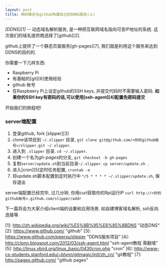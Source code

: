 ```yaml
---
layout: post
title: 用树莓派与github构建自己的DDNS服务(上)
---
```


*[DDNS][1]* -- 动态域名解析服务, 是一种把互联网域名指向可变IP地址的系统.
这次我们的域名提供商选择了[github][2].

github上提供了一个静态页面服务[gh-pages][7], 我们就是利用这个服务来达到DDNS的目的的.

你需要一下几样东西:

* Raspberry Pi
* 有基础的[git][6]使用经验
* github 帐号
* 在Raspbeery Pi上设定github的SSH keys, 并提交代码时不需要输入密码. **如果你的SSH key有密码的话,可以使用[ssh-agent][4]配置免密码提交**

开始我们的旅程吧!

### server端配置

1. 登录github, fork [slipper][3]
1. clone该项目到 `~/.slipper` 目录, `git clone git@github.com/<你的github帐号>/slipper.git ~/.slipper`.
1. 进入到 `.slipper` 目录. `cd ~/.slipper`.
1. 创建一个名为*gh-pages*的分支, `git checkout -b gh-pages`
1. 复制`server/update.sh`到当前目录`~/.slipper`. `cp server/update.sh .`
1. 进入[cron][5]定时任务配置, `crontab -e`
1. 将update.sh脚本配置到定时执行中 `*/5 * * * * ~/.slipper/update.sh`, 保存退出

server端配置已经完毕, 过几分钟, 你用curl获取你的Rpi运行IP `curl http://<你的github帐号>.github.com/slipper/addr`

下一篇将会为大家介绍client端的设置和应用场景. 如自建博客域名解析, ssh反向连接等.

[1]: http://zh.wikipedia.org/wiki/%E5%8B%95%E6%85%8BDNS "动态DNS“
[2]: https://www.github.com/ "github"
[3]: https://www.github.com/peerxu/slipper "DDNS服务项目”
[4]: http://clonn.blogspot.com/2012/03/ssh-agent.html "ssh-agent教程 需翻墙"
[5]: http://linux.vbird.org/linux_basic/0430cron.php "cron"
[6]: http://www-cs-students.stanford.edu/~blynn/gitmagic/intl/zh_cn/ "git教程"
[7]: http://pages.github.com/ "github pages"
